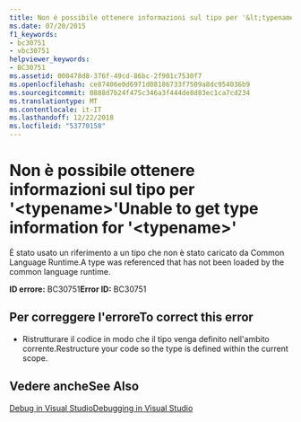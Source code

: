 ```yaml
---
title: Non è possibile ottenere informazioni sul tipo per '&lt;typename&gt;'
ms.date: 07/20/2015
f1_keywords:
- bc30751
- vbc30751
helpviewer_keywords:
- BC30751
ms.assetid: 000478d8-376f-49cd-86bc-2f901c7530f7
ms.openlocfilehash: ce87406e0d6971d08186733f7509a8dc954036b9
ms.sourcegitcommit: 0888d7b24f475c346a3f444de8d83ec1ca7cd234
ms.translationtype: MT
ms.contentlocale: it-IT
ms.lasthandoff: 12/22/2018
ms.locfileid: "53770158"
---
```

# <a name="unable-to-get-type-information-for-lttypenamegt"></a><span data-ttu-id="6c9ec-102">Non è possibile ottenere informazioni sul tipo per '&lt;typename&gt;'</span><span class="sxs-lookup"><span data-stu-id="6c9ec-102">Unable to get type information for '&lt;typename&gt;'</span></span>
<span data-ttu-id="6c9ec-103">È stato usato un riferimento a un tipo che non è stato caricato da Common Language Runtime.</span><span class="sxs-lookup"><span data-stu-id="6c9ec-103">A type was referenced that has not been loaded by the common language runtime.</span></span>  
  
 <span data-ttu-id="6c9ec-104">**ID errore:** BC30751</span><span class="sxs-lookup"><span data-stu-id="6c9ec-104">**Error ID:** BC30751</span></span>  
  
## <a name="to-correct-this-error"></a><span data-ttu-id="6c9ec-105">Per correggere l'errore</span><span class="sxs-lookup"><span data-stu-id="6c9ec-105">To correct this error</span></span>  
  
-   <span data-ttu-id="6c9ec-106">Ristrutturare il codice in modo che il tipo venga definito nell'ambito corrente.</span><span class="sxs-lookup"><span data-stu-id="6c9ec-106">Restructure your code so the type is defined within the current scope.</span></span>  
  
## <a name="see-also"></a><span data-ttu-id="6c9ec-107">Vedere anche</span><span class="sxs-lookup"><span data-stu-id="6c9ec-107">See Also</span></span>  
 [<span data-ttu-id="6c9ec-108">Debug in Visual Studio</span><span class="sxs-lookup"><span data-stu-id="6c9ec-108">Debugging in Visual Studio</span></span>](/visualstudio/debugger/debugging-in-visual-studio)
